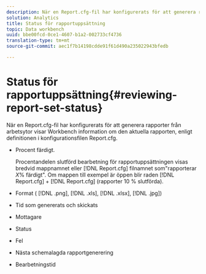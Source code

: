 ```yaml
---
description: När en Report.cfg-fil har konfigurerats för att generera rapporter från arbetsytor visar Workbench information om den aktuella rapporten, enligt definitionen i konfigurationsfilen Report.cfg.
solution: Analytics
title: Status för rapportuppsättning
topic: Data workbench
uuid: bbe00fcd-0ce1-4607-b1a2-002733cf4736
translation-type: tm+mt
source-git-commit: aec1f7b14198cdde91f61d490a235022943bfedb

---
```



# Status för rapportuppsättning{#reviewing-report-set-status}

När en Report.cfg-fil har konfigurerats för att generera rapporter från arbetsytor visar Workbench information om den aktuella rapporten, enligt definitionen i konfigurationsfilen Report.cfg.

* Procent färdigt.

   Procentandelen slutförd bearbetning för rapportuppsättningen visas bredvid mappnamnet eller [!DNL Report.cfg] filnamnet som&quot;rapporterar *X*% färdigt&quot;. Om mappen till exempel är öppen blir raden [!DNL Report.cfg] + [!DNL Report.cfg] (rapporter 10 % slutförda).
* Format ( [!DNL .png], [!DNL .xls], [!DNL .xlsx], [!DNL .jpg])

* Tid som genererats och skickats
* Mottagare
* Status
* Fel
* Nästa schemalagda rapportgenerering
* Bearbetningstid

